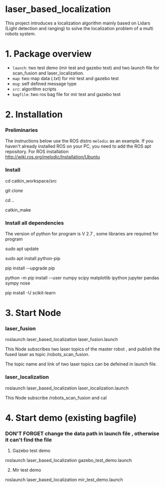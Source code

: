 # laser_based_localization
This project introduces a localization algorithm mainly based on Lidars (Light detection and ranging) to solve the localization problem of a multi robots system.
# 1. Package overview
* `launch`: two test demo (mir test and gazebo test) and two launch file for scan_fusion and laser_localization. 
* `map`: two map data (.txt) for mir test and gazebo test
* `msg`: self defined message type 
* `src`: algorithm scripts
* `bagfile`: two ros bag file for mir test and gazebo test


# 2. Installation
### Preliminaries
The instructions below use the ROS distro `melodic` as an example.
If you haven't already installed ROS on your PC, you need to add the ROS apt
repository. 
For ROS installation http://wiki.ros.org/melodic/Installation/Ubuntu   

### Install
cd catkin_workspace/src

git clone 

cd ..

catkin_make

### Install all dependencies
The version of python for program is V 2.7 , some libraries are required for program

sudo apt update

sudo apt install python-pip

pip install --upgrade pip

python -m pip install --user numpy scipy matplotlib ipython jupyter pandas sympy nose

pip install -U scikit-learn

# 3. Start  Node 
### laser_fusion
roslaunch laser_based_localization laser_fusion.launch

This Node subscribes two laser topics of the master robot , and publish the fused laser as topic /robots_scan_fusion.

The topic name and link of two laser topics can be defeined in launch file.

### laser_localization
roslaunch laser_based_localization laser_localization.launch

This Node subscribe /robots_scan_fusion and cal

# 4. Start  demo (existing bagfile)
### DON'T FORGET change the data path in launch file , otherwise it can't find the file
1. Gazebo test demo  

roslaunch laser_based_localization gazebo_test_demo.launch


2. Mir test demo

roslaunch laser_based_localization mir_test_demo.launch


